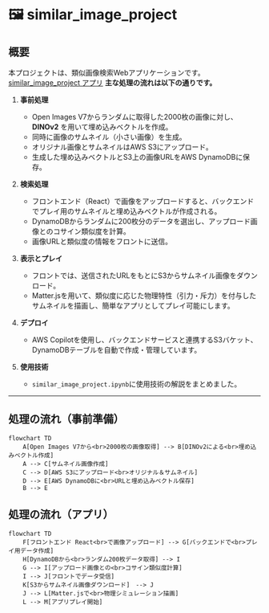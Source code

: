 # 🖼 similar_image_project

## 概要
本プロジェクトは、類似画像検索Webアプリケーションです。  
[similar_image_project アプリ](https://your-app-url.example.com)
**主な処理の流れは以下の通りです。**

1. **事前処理**  
   - Open Images V7からランダムに取得した2000枚の画像に対し、**DINOv2** を用いて埋め込みベクトルを作成。
   - 同時に画像のサムネイル（小さい画像）を生成。
   - オリジナル画像とサムネイルはAWS S3にアップロード。
   - 生成した埋め込みベクトルとS3上の画像URLをAWS DynamoDBに保存。

2. **検索処理**  
   - フロントエンド（React）で画像をアップロードすると、バックエンドでプレイ用のサムネイルと埋め込みベクトルが作成される。
   - DynamoDBからランダムに200枚分のデータを選出し、アップロード画像とのコサイン類似度を計算。
   - 画像URLと類似度の情報をフロントに送信。

3. **表示とプレイ**  
   - フロントでは、送信されたURLをもとにS3からサムネイル画像をダウンロード。
   - Matter.jsを用いて、類似度に応じた物理特性（引力・斥力）を付与したサムネイルを描画し、簡単なアプリとしてプレイ可能にします。

4. **デプロイ**  
   - AWS Copilotを使用し、バックエンドサービスと連携するS3バケット、DynamoDBテーブルを自動で作成・管理しています。
  
5. **使用技術**
   - `similar_image_project.ipynb`に使用技術の解説をまとめました。

---

   ## 処理の流れ（事前準備）

```mermaid
flowchart TD
    A[Open Images V7から<br>2000枚の画像取得] --> B[DINOv2による<br>埋め込みベクトル作成]
    A --> C[サムネイル画像作成]
    C --> D[AWS S3にアップロード<br>オリジナル＆サムネイル]
    D --> E[AWS DynamoDBに<br>URLと埋め込みベクトル保存]
    B --> E

```
## 処理の流れ（アプリ）

```mermaid
flowchart TD
    F[フロントエンド React<br>で画像アップロード] --> G[バックエンドで<br>プレイ用データ作成]
    H[DynamoDBから<br>ランダム200枚データ取得] --> I
    G --> I[アップロード画像との<br>コサイン類似度計算]
    I --> J[フロントでデータ受信]
    K[S3からサムネイル画像ダウンロード]　--> J
    J --> L[Matter.jsで<br>物理シミュレーション描画]
    L --> M[アプリプレイ開始]
```
